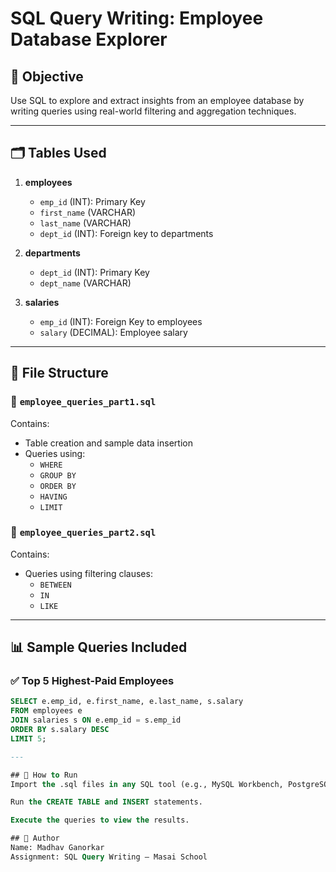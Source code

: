 # SQL Query Writing: Employee Database Explorer

## 🎯 Objective
Use SQL to explore and extract insights from an employee database by writing queries using real-world filtering and aggregation techniques.

---

## 🗂️ Tables Used

1. **employees**  
   - `emp_id` (INT): Primary Key  
   - `first_name` (VARCHAR)  
   - `last_name` (VARCHAR)  
   - `dept_id` (INT): Foreign key to departments  

2. **departments**  
   - `dept_id` (INT): Primary Key  
   - `dept_name` (VARCHAR)  

3. **salaries**  
   - `emp_id` (INT): Foreign Key to employees  
   - `salary` (DECIMAL): Employee salary  

---

## 📁 File Structure

### 🔹 `employee_queries_part1.sql`
Contains:
- Table creation and sample data insertion
- Queries using:
  - `WHERE`
  - `GROUP BY`
  - `ORDER BY`
  - `HAVING`
  - `LIMIT`

### 🔹 `employee_queries_part2.sql`
Contains:
- Queries using filtering clauses:
  - `BETWEEN`
  - `IN`
  - `LIKE`

---

## 📊 Sample Queries Included

### ✅ Top 5 Highest-Paid Employees
```sql
SELECT e.emp_id, e.first_name, e.last_name, s.salary
FROM employees e
JOIN salaries s ON e.emp_id = s.emp_id
ORDER BY s.salary DESC
LIMIT 5;

---

## 🚀 How to Run
Import the .sql files in any SQL tool (e.g., MySQL Workbench, PostgreSQL, SQLite).

Run the CREATE TABLE and INSERT statements.

Execute the queries to view the results.

## 🙌 Author
Name: Madhav Ganorkar
Assignment: SQL Query Writing – Masai School
